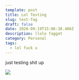 ```yaml
---
template: post
title: Lol Testing
slug: test-fag
draft: false
date: 2020-09-19T15:06:38.406Z
description: llolo faggot
category: Personal
tags:
  - lol fuck u
---
```

just testing shit up

![](/media/whatsapp-image-2020-02-11-at-3.18.35-pm.jpeg)